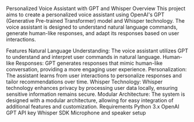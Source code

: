 Personalized Voice Assistant with GPT and Whisper
Overview
This project aims to create a personalized voice assistant using OpenAI's GPT (Generative Pre-trained Transformer) model and Whisper technology. The voice assistant is designed to understand natural language commands, generate human-like responses, and adapt its responses based on user interactions.

Features
Natural Language Understanding: The voice assistant utilizes GPT to understand and interpret user commands in natural language.
Human-like Responses: GPT generates responses that mimic human-like conversation, providing a more engaging user experience.
Personalization: The assistant learns from user interactions to personalize responses and tailor recommendations over time.
Whisper Technology: Whisper technology enhances privacy by processing user data locally, ensuring sensitive information remains secure.
Modular Architecture: The system is designed with a modular architecture, allowing for easy integration of additional features and customization.
Requirements
Python 3.x
OpenAI GPT API key
Whisper SDK
Microphone and speaker setup

